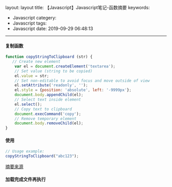 layout: layout
title: 【Javascript】Javascript笔记-函数摘要
keywords:
  - Javascript
categery:
  - Javascript
tags:
  - Javascript
date: 2019-09-29 06:48:13
---
#### 复制函数
``` javascript
function copyStringToClipboard (str) {
   // Create new element
    var el = document.createElement('textarea');
    // Set value (string to be copied)
    el.value = str;
    // Set non-editable to avoid focus and move outside of view
    el.setAttribute('readonly', '');
    el.style = {position: 'absolute', left: '-9999px'};
    document.body.appendChild(el);
    // Select text inside element
    el.select();
    // Copy text to clipboard
    document.execCommand('copy');
    // Remove temporary element
    document.body.removeChild(el);
}

```
#### 使用 
```  javascript
// Usage example:
copyStringToClipboard("abc123");
```
[摘要来源](https://techoverflow.net/2018/03/30/copying-strings-to-the-clipboard-using-pure-javascript/)
<!--more-->

#### 加载完成文件再执行